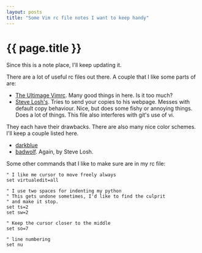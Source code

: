 ```yaml
---
layout: posts
title: "Some Vim rc file notes I want to keep handy"
---
```

# {{ page.title }}

Since this is a note place, I'll keep updating it.

There are a lot of useful rc files out there.  A couple that I like some parts of are:

* [The Ultimage Vimrc](https://github.com/amix/vimrc).
  Many good things in here.  Is it too much?
* [Steve Losh's](https://bitbucket.org/sjl/dotfiles/src/d607caaf596b951d14f58d0a8342d2c2462372f6/vim/vimrc?at=default).
  Tries to send your copies to his webpage.  Messes with default copy behaviour.
  Nice, but does some fishy or annoying things.  Does a lot of things.
  This file also interferes with git's use of vi.

They each have their drawbacks.
There are also many nice color schemes.  I'll keep a couple listed here.

* [darkblue](http://www.vim.org/scripts/script.php?script_id=3131)
* [badwolf](https://github.com/sjl/badwolf).  Again, by Steve Losh.

Some other commands that I like to make sure are in my rc file:


```vim
" I like me cursor to move freely always
set virtualedit=all

" I use two spaces for indenting my python
" This gets undone sometimes, I'd like to find the culprit
" and make it stop.
set ts=2 
set sw=2

" Keep the cursor closer to the middle
set so=7

" line numbering
set nu
```
